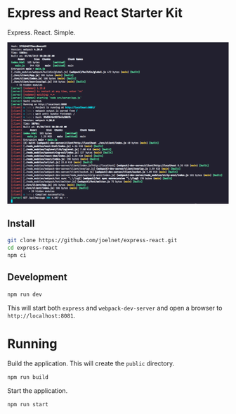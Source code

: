 # Express and React Starter Kit

Express. React. Simple.

![Daemon Screenshot](https://raw.githubusercontent.com/joelnet/express-react/master/media/daemon-screenshot.png)

## Install

```bash
git clone https://github.com/joelnet/express-react.git
cd express-react
npm ci
```

## Development

```bash
npm run dev
```

This will start both `express` and `webpack-dev-server` and open a browser to `http://localhost:8081`.

# Running

Build the application. This will create the `public` directory.

```bash
npm run build
```

Start the application.

```bash
npm run start
```
